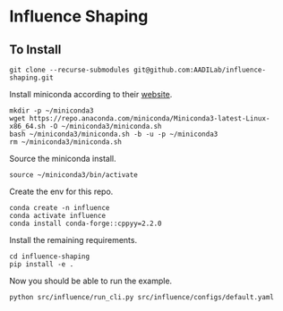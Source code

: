 # Influence Shaping

## To Install

```
git clone --recurse-submodules git@github.com:AADILab/influence-shaping.git
```

Install miniconda according to their [website](https://docs.anaconda.com/miniconda/).
```
mkdir -p ~/miniconda3
wget https://repo.anaconda.com/miniconda/Miniconda3-latest-Linux-x86_64.sh -O ~/miniconda3/miniconda.sh
bash ~/miniconda3/miniconda.sh -b -u -p ~/miniconda3
rm ~/miniconda3/miniconda.sh
```

Source the miniconda install.
```
source ~/miniconda3/bin/activate
```

Create the env for this repo.
```
conda create -n influence
conda activate influence
conda install conda-forge::cppyy=2.2.0
```

Install the remaining requirements.
```
cd influence-shaping
pip install -e .
```

Now you should be able to run the example.
```
python src/influence/run_cli.py src/influence/configs/default.yaml
```
